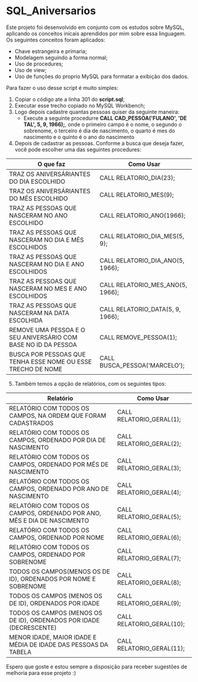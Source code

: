 # SQL_Aniversarios
Este projeto foi desenvolvido em conjunto com os estudos sobre MySQL, aplicando os conceitos inicais aprendidos por mim sobre essa linguagem. Os seguintes conceitos foram aplicados:

- Chave estrangeira e primaria;
- Modelagem seguindo a forma normal;
- Uso de procedures;
- Uso de view;
- Uso de funções do proprio MySQL para formatar a exibição dos dados.

Para fazer o uso desse script é muito simples:
1. Copiar o código ate a linha 301 do **script.sql**;
2. Executar esse trecho copiado no MySQL Workbench;
3. Logo depois cadastre quantas pessoas quiser da seguinte maneira:
	  - Execute a seguinte procedurre **CALL CAD_PESSOA('FULANO', 'DE TAL', 5, 9, 1966);**, onde o primeiro campo é o nome, o segundo o sobrenome, o terceiro é dia de nascimento, o quarto é mes do nascimento e o quinto é o ano do nascimento
4. Depois de cadastrar as pessoas. Conforme a busca que deseja fazer, você pode escolher uma das seguintes procedures:

| O que faz | Como Usar |
|--|--|
|TRAZ OS ANIVERSÁRIANTES DO DIA ESCOLHIDO | CALL RELATORIO_DIA(23); |
|TRAZ OS ANIVERSÁRIANTES DO MÊS ESCOLHIDO| CALL RELATORIO_MES(9);|
|TRAZ AS PESSOAS QUE NASCERAM NO ANO ESCOLHIDO| CALL RELATORIO_ANO(1966);|
|TRAZ AS PESSOAS QUE NASCERAM NO DIA E MÊS ESCOLHIDOS| CALL RELATORIO_DIA_MES(5, 9);|
|TRAZ AS PESSOAS QUE NASCERAM NO DIA E ANO ESCOLHIDOS |CALL RELATORIO_DIA_ANO(5, 1966);|
|TRAZ AS PESSOAS QUE NASCERAM NO MES E ANO ESCOLHIDOS|CALL RELATORIO_MES_ANO(5, 1966);|
|TRAZ AS PESSOAS QUE NASCERAM NA DATA ESCOLHIDA|CALL RELATORIO_DATA(5, 9, 1966);|
|REMOVE UMA PESSOA E O SEU ANIVERSÁRIO COM BASE NO ID DA PESSOA |CALL REMOVE_PESSOA(1);|
|BUSCA POR PESSOAS QUE TENHA ESSE NOME OU ESSE TRECHO DE NOME|CALL BUSCA_PESSOA('MARCELO');|

5. Também temos a opção de relatórios, com os seguintes tipos:

| Relatório | Como Usar |
|--|--|
| RELATÓRIO COM TODOS OS CAMPOS, NA ORDEM QUE FORAM CADASTRADOS  | CALL RELATORIO_GERAL(1);  |
| RELATÓRIO COM TODOS OS CAMPOS, ORDENADO POR DIA DE NASCIMENTO  | CALL RELATORIO_GERAL(2);  |
| RELATÓRIO COM TODOS OS CAMPOS, ORDENADO POR MÊS DE NASCIMENTO  | CALL RELATORIO_GERAL(3);  |
| RELATÓRIO COM TODOS OS CAMPOS, ORDENADO POR ANO DE NASCIMENTO  | CALL RELATORIO_GERAL(4);  |
| RELATÓRIO COM TODOS OS CAMPOS, ORDENADO POR ANO, MÊS E DIA DE NASCIMENTO  | CALL RELATORIO_GERAL(5);  |
| RELATÓRIO COM TODOS OS CAMPOS, ORDENAOD POR NOME  | CALL RELATORIO_GERAL(6);  |
| RELATÓRIO COM TODOS OS CAMPOS, ORDENADO POR SOBRENOME  | CALL RELATORIO_GERAL(7);  |
| TODOS OS CAMPOS(MENOS OS DE ID), ORDENADOS POR NOME E SOBRENOME  | CALL RELATORIO_GERAL(8);  |
| TODOS OS CAMPOS (MENOS OS DE ID), ORDENADOS POR IDADE  | CALL RELATORIO_GERAL(9);  |
| TODOS OS CAMPOS (MENOS OS DE ID), ORDENADOS POR IDADE (DECRESCENTE)  | CALL RELATORIO_GERAL(10);  |
| MENOR IDADE, MAIOR IDADE E MÉDIA DE IDADE DAS PESSOAS DA TABELA  | CALL RELATORIO_GERAL(11);  |

Espero que goste e estou sempre a disposição para receber sugestões de melhoria para esse projeto :)
